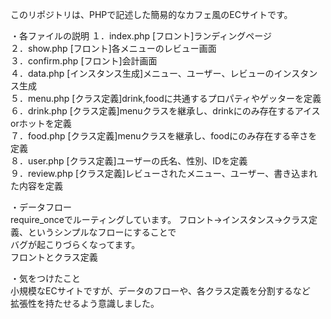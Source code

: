 このリポジトリは、PHPで記述した簡易的なカフェ風のECサイトです。

・各ファイルの説明
１．index.php   [フロント]ランディングページ  
２．show.php    [フロント]各メニューのレビュー画面  
３．confirm.php [フロント]会計画面  
４．data.php    [インスタンス生成]メニュー、ユーザー、レビューのインスタンス生成  
５．menu.php    [クラス定義]drink,foodに共通するプロパティやゲッターを定義  
６．drink.php   [クラス定義]menuクラスを継承し、drinkにのみ存在するアイスorホットを定義  
７．food.php    [クラス定義]menuクラスを継承し、foodにのみ存在する辛さを定義  
８．user.php    [クラス定義]ユーザーの氏名、性別、IDを定義  
９．review.php  [クラス定義]レビューされたメニュー、ユーザー、書き込まれた内容を定義  
  
・データフロー  
require_onceでルーティングしています。
フロント→インスタンス→クラス定義、というシンプルなフローにすることで  
バグが起こりづらくなってます。  
フロントとクラス定義
  
・気をつけたこと  
小規模なECサイトですが、データのフローや、各クラス定義を分割するなど  
拡張性を持たせるよう意識しました。  
  
